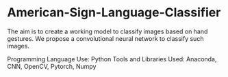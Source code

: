 # American-Sign-Language-Classifier
The aim is to create a working model to classify images based on hand gestures. We propose a convolutional neural network to classify such images.

Programming Language Use: Python
Tools and Libraries Used: Anaconda, CNN, OpenCV, Pytorch, Numpy
